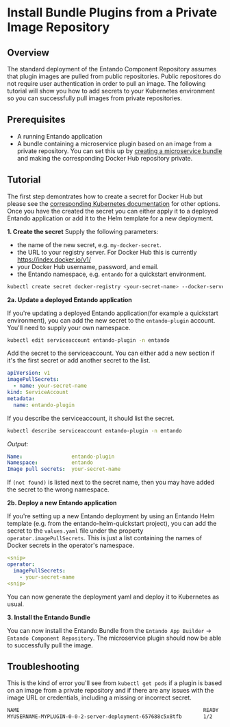 # Install Bundle Plugins from a Private Image Repository

## Overview
The standard deployment of the Entando Component Repository assumes that plugin images are pulled from public repositories. Public repositores do not require user authentication in order to pull an image. The following tutorial will show you how to add secrets to your Kubernetes environment so you can successfully pull images from private repositories.

## Prerequisites
* A running Entando application
* A bundle containing a microservice plugin based on an image from a private repository. You can set this up by [creating a microservice bundle](../backend-developers/generate-microservices-and-micro-frontends.md) and making the corresponding Docker Hub repository private.

## Tutorial
The first step demontrates how to create a secret for Docker Hub but please see the [corresponding Kubernetes documentation](https://kubernetes.io/docs/tasks/configure-pod-container/pull-image-private-registry) for other options. Once you have the created the secret you can either apply it to a deployed Entando application or add it to the Helm template for a new deployment.

**1. Create the secret**
Supply the following parameters:
* the name of the new secret, e.g. `my-docker-secret`.
* the URL to your registry server. For Docker Hub this is currently <https://index.docker.io/v1/>
* your Docker Hub username, password, and email. 
* the Entando namespace, e.g. `entando` for a quickstart environment.

``` sh
kubectl create secret docker-registry <your-secret-name> --docker-server=<your-registry-server> --docker-username=<your-name> --docker-password=<your-pword> --docker-email=<your-email> -n entando
```

**2a. Update a deployed Entando application**

If you're updating a deployed Entando application(for example a quickstart environment), you can add the new secret to the `entando-plugin` account. You'll need to supply your own namespace.

``` sh
kubectl edit serviceaccount entando-plugin -n entando
```

Add the secret to the serviceaccount. You can either add a new section if it's the first secret or add another secret to the list.
``` yaml
apiVersion: v1
imagePullSecrets: 
  - name: your-secret-name
kind: ServiceAccount
metadata: 
  name: entando-plugin
```

If you describe the serviceaccount, it should list the secret. 
```sh
kubectl describe serviceaccount entando-plugin -n entando
```
_Output:_
```yaml
Name:                entando-plugin
Namespace:           entando
Image pull secrets:  your-secret-name
```
If `(not found)` is listed next to the secret name, then you may have added the secret to the wrong namespace.

**2b. Deploy a new Entando application**

If you're setting up a new Entando deployment by using an Entando Helm template (e.g. from the entando-helm-quickstart project), you can add the secret to the `values.yaml` file under the property `operator.imagePullSecrets`. This is just a list containing the names of Docker secrets in the operator's namespace.

``` yaml 
<snip>
operator: 
  imagePullSecrets: 
    - your-secret-name
<snip>
```

You can now generate the deployment yaml and deploy it to Kubernetes as usual.

**3. Install the Entando Bundle**

 You can now install the Entando Bundle from the `Entando App Builder` → `Entando Component Repository`. The microservice plugin should now be able to successfully pull the image.

## Troubleshooting
This is the kind of error you'll see from `kubectl get pods` if a plugin is based on an image from a private repository and if there are any issues with the image URL or credentials, including a missing or incorrect secret.
```sh
NAME                                                            READY   STATUS         
MYUSERNAME-MYPLUGIN-0-0-2-server-deployment-657688c5x8tfb       1/2     ErrImagePull 
```